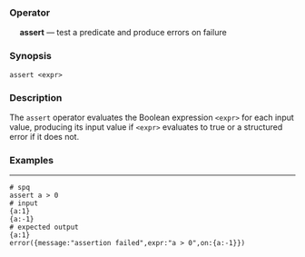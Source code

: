 ### Operator

&emsp; **assert** &mdash; test a predicate and produce errors on failure

### Synopsis

```
assert <expr>
```
### Description

The `assert` operator evaluates the Boolean expression `<expr>` for each
input value, producing its input value if `<expr>` evaluates to true or a
structured error if it does not.

### Examples

---

```mdtest-spq {data-layout="stacked"}
# spq
assert a > 0
# input
{a:1}
{a:-1}
# expected output
{a:1}
error({message:"assertion failed",expr:"a > 0",on:{a:-1}})
```
